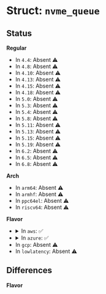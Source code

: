 # Struct: <code>nvme_queue</code>

## Status
<b>Regular</b>
<ul>
<li>
In <code>4.4</code>: Absent ⚠️
</li>
<li>
In <code>4.8</code>: Absent ⚠️
</li>
<li>
In <code>4.10</code>: Absent ⚠️
</li>
<li>
In <code>4.13</code>: Absent ⚠️
</li>
<li>
In <code>4.15</code>: Absent ⚠️
</li>
<li>
In <code>4.18</code>: Absent ⚠️
</li>
<li>
In <code>5.0</code>: Absent ⚠️
</li>
<li>
In <code>5.3</code>: Absent ⚠️
</li>
<li>
In <code>5.4</code>: Absent ⚠️
</li>
<li>
In <code>5.8</code>: Absent ⚠️
</li>
<li>
In <code>5.11</code>: Absent ⚠️
</li>
<li>
In <code>5.13</code>: Absent ⚠️
</li>
<li>
In <code>5.15</code>: Absent ⚠️
</li>
<li>
In <code>5.19</code>: Absent ⚠️
</li>
<li>
In <code>6.2</code>: Absent ⚠️
</li>
<li>
In <code>6.5</code>: Absent ⚠️
</li>
<li>
In <code>6.8</code>: Absent ⚠️
</li>
</ul>
<b>Arch</b>
<ul>
<li>
In <code>arm64</code>: Absent ⚠️
</li>
<li>
In <code>armhf</code>: Absent ⚠️
</li>
<li>
In <code>ppc64el</code>: Absent ⚠️
</li>
<li>
In <code>riscv64</code>: Absent ⚠️
</li>
</ul>
<b>Flavor</b>
<ul>
<li>
<details>
<summary>In <code>aws</code>: ✅</summary>

```c
struct nvme_queue {
    struct nvme_dev *dev;
    spinlock_t sq_lock;
    void *sq_cmds;
    spinlock_t cq_poll_lock;
    volatile struct nvme_completion *cqes;
    dma_addr_t sq_dma_addr;
    dma_addr_t cq_dma_addr;
    u32 *q_db;
    u16 q_depth;
    u16 cq_vector;
    u16 sq_tail;
    u16 last_sq_tail;
    u16 cq_head;
    u16 last_cq_head;
    u16 qid;
    u8 cq_phase;
    u8 sqes;
    long unsigned int flags;
    u32 *dbbuf_sq_db;
    u32 *dbbuf_cq_db;
    u32 *dbbuf_sq_ei;
    u32 *dbbuf_cq_ei;
    struct completion delete_done;
};
```
</details>
</li>
<li>
<details>
<summary>In <code>azure</code>: ✅</summary>

```c
struct nvme_queue {
    struct nvme_dev *dev;
    spinlock_t sq_lock;
    void *sq_cmds;
    spinlock_t cq_poll_lock;
    volatile struct nvme_completion *cqes;
    dma_addr_t sq_dma_addr;
    dma_addr_t cq_dma_addr;
    u32 *q_db;
    u16 q_depth;
    u16 cq_vector;
    u16 sq_tail;
    u16 last_sq_tail;
    u16 cq_head;
    u16 last_cq_head;
    u16 qid;
    u8 cq_phase;
    u8 sqes;
    long unsigned int flags;
    u32 *dbbuf_sq_db;
    u32 *dbbuf_cq_db;
    u32 *dbbuf_sq_ei;
    u32 *dbbuf_cq_ei;
    struct completion delete_done;
};
```
</details>
</li>
<li>
In <code>gcp</code>: Absent ⚠️
</li>
<li>
In <code>lowlatency</code>: Absent ⚠️
</li>
</ul>

## Differences
<b>Flavor</b>
<ul>
</ul>
